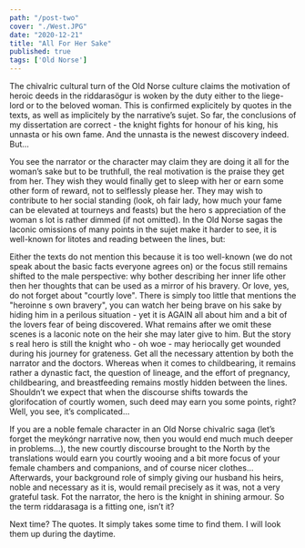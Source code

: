 ```yaml
---
path: "/post-two"
cover: "./West.JPG"
date: "2020-12-21"
title: "All For Her Sake"
published: true
tags: ['Old Norse']
---
```

The chivalric cultural turn of the Old Norse culture claims the motivation of heroic deeds in the riddarasögur is woken by the duty either to the liege-lord or to the beloved woman. This is confirmed explicitely by quotes in the texts, as well as implicitely by the narrative’s sujet. So far, the conclusions of my dissertation are correct - the knight fights for honour of his king, his unnasta or his own fame. And the unnasta is the newest discovery indeed. But...

You see the narrator or the character may claim they are doing it all for the woman’s sake but to be truthfull, the real motivation is the praise they get from her. They wish they would finally get to sleep with her or earn some other form of reward, not to selflessly please her. They may wish to contribute to her social standing (look, oh fair lady, how much your fame can be elevated at tourneys and feasts) but the hero s appreciation of the woman s lot is rather dimmed (if not omitted). In the Old Norse sagas the laconic omissions of many points in the sujet make it harder to see, it is well-known for litotes and reading between the lines, but: 

Either the texts do not mention this because it is too well-known (we do not speak about the basic facts everyone agrees on) or the focus still remains shifted to the male perspective: why bother describing her inner life other then her thoughts that can be used as a mirror of his bravery. Or love, yes, do not forget about "courtly love". There is simply too little that mentions the "heroinne s own bravery", you can watch her being brave on his sake by hiding him in a perilous situation - yet it is AGAIN all about him and a bit of the lovers fear of being discovered. What remains after we omit these scenes is a laconic note on the heir she may later give to him. But the story s real hero is still the knight who - oh woe - may heriocally get wounded during his journey for grateness. Get all the necessary attention by both the narrator and the doctors. Whereas when it comes to childbearing, it remains rather a dynastic fact, the question of lineage, and the effort of pregnancy, childbearing, and breastfeeding remains mostly hidden between the lines. Shouldn’t we expect that when the discourse shifts towards the glorifocation of courtly women, such deed may earn you some points, right? Well, you see, it’s complicated...

If you are a noble female character in an Old Norse chivalric saga (let’s forget the meykóngr narrative now, then you would end much much deeper in problems...), the new courtly discourse brought to the North by the translations would earn you courtly wooing and a bit more focus of your female chambers and companions, and of course nicer clothes... Afterwards, your background role of simply giving our husband his heirs, noble and necessary as it is, would remail precisely as it was, not a very grateful task. Fot the narrator, the hero is the knight in shining armour. So the term riddarasaga is a fitting one, isn’t it?

Next time? The quotes. It simply takes some time to find them. I will look them up during the daytime.